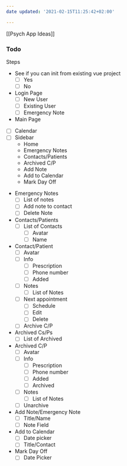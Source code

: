 ```yaml
---
date updated: '2021-02-15T11:25:42+02:00'

---
```


[[Psych App Ideas]]

### Todo

Steps

- See if you can init from existing vue project
  - [ ] Yes
  - [ ] No
- Login Page
  - [ ] New User
  - [ ] Existing User
  - [ ] Emergency Note
- Main Page
- [ ] Calendar
- [ ] Sidebar
  - Home
  - Emergency Notes
  - Contacts/Patients
  - Archived C/P
  - Add Note
  - Add to Calendar
  - Mark Day Off
- Emergency Notes
  - [ ] List of notes
  - [ ] Add note to contact
  - [ ] Delete Note
- Contacts/Patients
  - [ ] List of Contacts
    - [ ] Avatar
    - [ ] Name
- Contact/Patient
  - [ ] Avatar
  - [ ] Info
    - [ ] Prescription
    - [ ] Phone number
    - [ ] Added
  - [ ] Notes
    - [ ] List of Notes
  - [ ] Next appointment
    - [ ] Schedule
    - [ ] Edit
    - [ ] Delete
  - [ ] Archive C/P
- Archived Cs/Ps
  - [ ] List of Archived
- Archived C/P
  - [ ] Avatar
  - [ ] Info
    - [ ] Prescription
    - [ ] Phone number
    - [ ] Added
    - [ ] Archived
  - [ ] Notes
    - [ ] List of Notes
  - [ ] Unarchive
- Add Note/Emergency Note
  - [ ] Title/Name
  - [ ] Note Field
- Add to Calendar
  - [ ] Date picker
  - [ ] Title/Contact
- Mark Day Off
  - [ ] Date Picker
